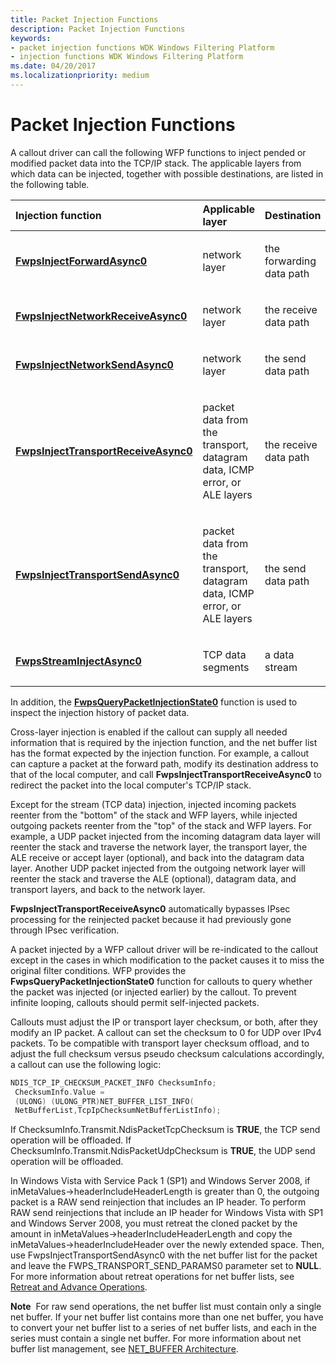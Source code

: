 ```yaml
---
title: Packet Injection Functions
description: Packet Injection Functions
keywords:
- packet injection functions WDK Windows Filtering Platform
- injection functions WDK Windows Filtering Platform
ms.date: 04/20/2017
ms.localizationpriority: medium
---
```


# Packet Injection Functions


A callout driver can call the following WFP functions to inject pended or modified packet data into the TCP/IP stack. The applicable layers from which data can be injected, together with possible destinations, are listed in the following table.

<table>
<colgroup>
<col width="33%" />
<col width="33%" />
<col width="33%" />
</colgroup>
<thead>
<tr class="header">
<th align="left">Injection function</th>
<th align="left">Applicable layer</th>
<th align="left">Destination</th>
</tr>
</thead>
<tbody>
<tr class="odd">
<td align="left"><p><a href="/windows-hardware/drivers/ddi/fwpsk/nf-fwpsk-fwpsinjectforwardasync0" data-raw-source="[&lt;strong&gt;FwpsInjectForwardAsync0&lt;/strong&gt;](/windows-hardware/drivers/ddi/fwpsk/nf-fwpsk-fwpsinjectforwardasync0)"><strong>FwpsInjectForwardAsync0</strong></a></p></td>
<td align="left"><p>network layer</p></td>
<td align="left"><p>the forwarding data path</p></td>
</tr>
<tr class="even">
<td align="left"><p><a href="/windows-hardware/drivers/ddi/fwpsk/nf-fwpsk-fwpsinjectnetworkreceiveasync0" data-raw-source="[&lt;strong&gt;FwpsInjectNetworkReceiveAsync0&lt;/strong&gt;](/windows-hardware/drivers/ddi/fwpsk/nf-fwpsk-fwpsinjectnetworkreceiveasync0)"><strong>FwpsInjectNetworkReceiveAsync0</strong></a></p></td>
<td align="left"><p>network layer</p></td>
<td align="left"><p>the receive data path</p></td>
</tr>
<tr class="odd">
<td align="left"><p><a href="/windows-hardware/drivers/ddi/fwpsk/nf-fwpsk-fwpsinjectnetworksendasync0" data-raw-source="[&lt;strong&gt;FwpsInjectNetworkSendAsync0&lt;/strong&gt;](/windows-hardware/drivers/ddi/fwpsk/nf-fwpsk-fwpsinjectnetworksendasync0)"><strong>FwpsInjectNetworkSendAsync0</strong></a></p></td>
<td align="left"><p>network layer</p></td>
<td align="left"><p>the send data path</p></td>
</tr>
<tr class="even">
<td align="left"><p><a href="/windows-hardware/drivers/ddi/fwpsk/nf-fwpsk-fwpsinjecttransportreceiveasync0" data-raw-source="[&lt;strong&gt;FwpsInjectTransportReceiveAsync0&lt;/strong&gt;](/windows-hardware/drivers/ddi/fwpsk/nf-fwpsk-fwpsinjecttransportreceiveasync0)"><strong>FwpsInjectTransportReceiveAsync0</strong></a></p></td>
<td align="left"><p>packet data from the transport, datagram data, ICMP error, or ALE layers</p></td>
<td align="left"><p>the receive data path</p></td>
</tr>
<tr class="odd">
<td align="left"><p><a href="/windows-hardware/drivers/ddi/fwpsk/nf-fwpsk-fwpsinjecttransportsendasync0" data-raw-source="[&lt;strong&gt;FwpsInjectTransportSendAsync0&lt;/strong&gt;](/windows-hardware/drivers/ddi/fwpsk/nf-fwpsk-fwpsinjecttransportsendasync0)"><strong>FwpsInjectTransportSendAsync0</strong></a></p></td>
<td align="left"><p>packet data from the transport, datagram data, ICMP error, or ALE layers</p></td>
<td align="left"><p>the send data path</p></td>
</tr>
<tr class="even">
<td align="left"><p><a href="/windows-hardware/drivers/ddi/fwpsk/nf-fwpsk-fwpsstreaminjectasync0" data-raw-source="[&lt;strong&gt;FwpsStreamInjectAsync0&lt;/strong&gt;](/windows-hardware/drivers/ddi/fwpsk/nf-fwpsk-fwpsstreaminjectasync0)"><strong>FwpsStreamInjectAsync0</strong></a></p></td>
<td align="left"><p>TCP data segments</p></td>
<td align="left"><p>a data stream</p></td>
</tr>
</tbody>
</table>

 

In addition, the [**FwpsQueryPacketInjectionState0**](/windows-hardware/drivers/ddi/fwpsk/nf-fwpsk-fwpsquerypacketinjectionstate0) function is used to inspect the injection history of packet data.

Cross-layer injection is enabled if the callout can supply all needed information that is required by the injection function, and the net buffer list has the format expected by the injection function. For example, a callout can capture a packet at the forward path, modify its destination address to that of the local computer, and call **FwpsInjectTransportReceiveAsync0** to redirect the packet into the local computer's TCP/IP stack.

Except for the stream (TCP data) injection, injected incoming packets reenter from the "bottom" of the stack and WFP layers, while injected outgoing packets reenter from the "top" of the stack and WFP layers. For example, a UDP packet injected from the incoming datagram data layer will reenter the stack and traverse the network layer, the transport layer, the ALE receive or accept layer (optional), and back into the datagram data layer. Another UDP packet injected from the outgoing network layer will reenter the stack and traverse the ALE (optional), datagram data, and transport layers, and back to the network layer.

**FwpsInjectTransportReceiveAsync0** automatically bypasses IPsec processing for the reinjected packet because it had previously gone through IPsec verification.

A packet injected by a WFP callout driver will be re-indicated to the callout except in the cases in which modification to the packet causes it to miss the original filter conditions. WFP provides the **FwpsQueryPacketInjectionState0** function for callouts to query whether the packet was injected (or injected earlier) by the callout. To prevent infinite looping, callouts should permit self-injected packets.

Callouts must adjust the IP or transport layer checksum, or both, after they modify an IP packet. A callout can set the checksum to 0 for UDP over IPv4 packets. To be compatible with transport layer checksum offload, and to adjust the full checksum versus pseudo checksum calculations accordingly, a callout can use the following logic:

```cpp
NDIS_TCP_IP_CHECKSUM_PACKET_INFO ChecksumInfo;
 ChecksumInfo.Value = 
 (ULONG) (ULONG_PTR)NET_BUFFER_LIST_INFO(
 NetBufferList,TcpIpChecksumNetBufferListInfo);
```

If ChecksumInfo.Transmit.NdisPacketTcpChecksum is **TRUE**, the TCP send operation will be offloaded. If ChecksumInfo.Transmit.NdisPacketUdpChecksum is **TRUE**, the UDP send operation will be offloaded.

In Windows Vista with Service Pack 1 (SP1) and Windows Server 2008, if inMetaValues-&gt;headerIncludeHeaderLength is greater than 0, the outgoing packet is a RAW send reinjection that includes an IP header. To perform RAW send reinjections that include an IP header for Windows Vista with SP1 and Windows Server 2008, you must retreat the cloned packet by the amount in inMetaValues-&gt;headerIncludeHeaderLength and copy the inMetaValues-&gt;headerIncludeHeader over the newly extended space. Then, use FwpsInjectTransportSendAsync0 with the net buffer list for the packet and leave the FWPS\_TRANSPORT\_SEND\_PARAMS0 parameter set to **NULL**. For more information about retreat operations for net buffer lists, see [Retreat and Advance Operations](retreat-and-advance-operations.md).

**Note**  For raw send operations, the net buffer list must contain only a single net buffer. If your net buffer list contains more than one net buffer, you have to convert your net buffer list to a series of net buffer lists, and each in the series must contain a single net buffer. For more information about net buffer list management, see [NET\_BUFFER Architecture](net-buffer-architecture.md).

 

